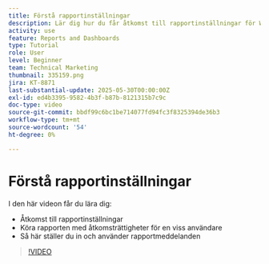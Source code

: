 ```yaml
---
title: Förstå rapportinställningar
description: Lär dig hur du får åtkomst till rapportinställningar för Workfront och vilka några vanliga rapportinställningar som används för.
activity: use
feature: Reports and Dashboards
type: Tutorial
role: User
level: Beginner
team: Technical Marketing
thumbnail: 335159.png
jira: KT-8871
last-substantial-update: 2025-05-30T00:00:00Z
exl-id: ed4b3395-9582-4b3f-b87b-8121315b7c9c
doc-type: video
source-git-commit: bbdf99c6bc1be714077fd94fc3f8325394de36b3
workflow-type: tm+mt
source-wordcount: '54'
ht-degree: 0%

---
```


# Förstå rapportinställningar

I den här videon får du lära dig:

* Åtkomst till rapportinställningar
* Köra rapporten med åtkomsträttigheter för en viss användare
* Så här ställer du in och använder rapportmeddelanden

>[!VIDEO](https://video.tv.adobe.com/v/3445867/?quality=12&learn=on&enablevpops=1&captions=swe)
